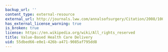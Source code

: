 ```yaml
---
backup_url: ''
content_type: external-resource
external_url: http://journals.lww.com/annalsofsurgery/Citation/2008/10000/Value_Based_Health_Care_Delivery.1.aspx
has_external_license_warning: true
is_broken: true
license: https://en.wikipedia.org/wiki/All_rights_reserved
title: Value-Based Health Care Delivery
uid: 55dbed66-e0e1-426b-a471-9085af795dd8
---
```

